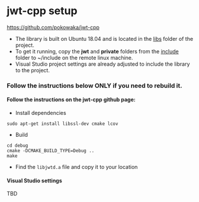 # jwt-cpp setup

https://github.com/pokowaka/jwt-cpp

* The library is built on Ubuntu 18.04 and is located in the [libs](src/WebAPI/PartyOrganizer.WebAPI/libs) folder of the project.
* To get it running, copy the **jwt** and **private** folders from the [include](src/WebAPI/PartyOrganizer.WebAPI/include) folder to ~/include on the remote linux machine.
* Visual Studio project settings are already adjusted to include the library to the project.

### Follow the instructions below **ONLY** if you need to rebuild it.
#### Follow the instructions on the jwt-cpp github page:

* Install dependencies

``` sudo apt-get install libssl-dev cmake lcov ```

* Build

``` mkdir debug
cd debug
cmake -DCMAKE_BUILD_TYPE=Debug ..
make 
```

* Find the ```libjwtd.a``` file and copy it to your location

#### Visual Studio settings
TBD
